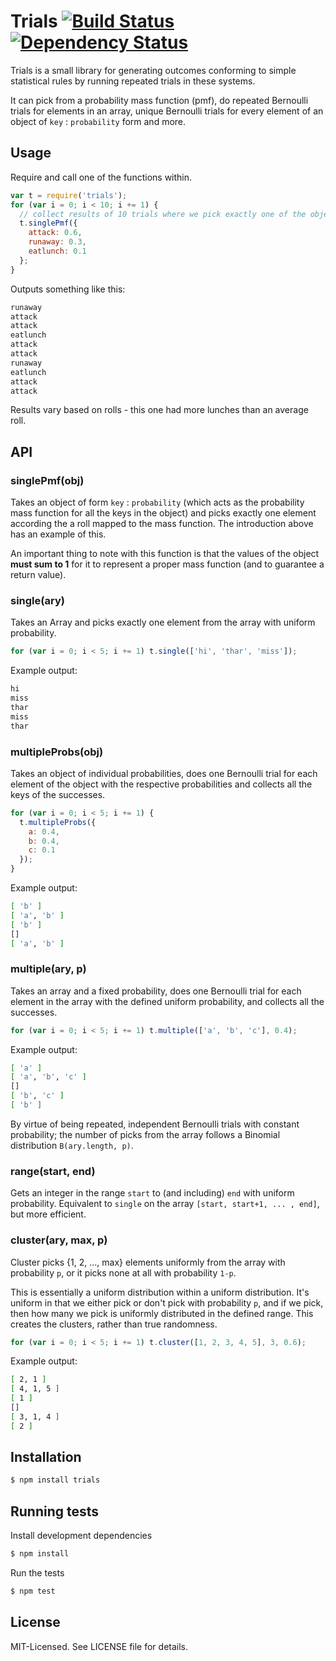 # Trials [![Build Status](https://secure.travis-ci.org/clux/trials.png)](http://travis-ci.org/clux/trials) [![Dependency Status](https://david-dm.org/clux/trials.png)](https://david-dm.org/clux/trials)

Trials is a small library for generating outcomes conforming to simple statistical rules by running repeated trials in these systems.

It can pick from a probability mass function (pmf), do repeated Bernoulli trials for elements in an array, unique Bernoulli trials for every element of an object of `key` : `probability` form and more.

## Usage
Require and call one of the functions within.

```js
var t = require('trials');
for (var i = 0; i < 10; i += 1) {
  // collect results of 10 trials where we pick exactly one of the object below
  t.singlePmf({
    attack: 0.6,
    runaway: 0.3,
    eatlunch: 0.1
  };
}
```
Outputs something like this:

```bash
runaway
attack
attack
eatlunch
attack
attack
runaway
eatlunch
attack
attack
```

Results vary based on rolls - this one had more lunches than an average roll.

## API
### singlePmf(obj)
Takes an object of form `key` : `probability` (which acts as the probability mass function for all the keys in the object) and picks exactly one element according the a roll mapped to the mass function. The introduction above has an example of this.

An important thing to note with this function is that the values of the object **must sum to 1** for it to represent a proper mass function (and to guarantee a return value).

### single(ary)
Takes an Array and picks exactly one element from the array with uniform probability.

```js
for (var i = 0; i < 5; i += 1) t.single(['hi', 'thar', 'miss']);
```

Example output:

```bash
hi
miss
thar
miss
thar
```

### multipleProbs(obj)
Takes an object of individual probabilities, does one Bernoulli trial for each element of the object with the respective probabilities and collects all the keys of the successes.

```js
for (var i = 0; i < 5; i += 1) {
  t.multipleProbs({
    a: 0.4,
    b: 0.4,
    c: 0.1
  });
}
```

Example output:

```bash
[ 'b' ]
[ 'a', 'b' ]
[ 'b' ]
[]
[ 'a', 'b' ]
```

### multiple(ary, p)
Takes an array and a fixed probability, does one Bernoulli trial for each element in the array with the defined uniform probability, and collects all the successes.

```js
for (var i = 0; i < 5; i += 1) t.multiple(['a', 'b', 'c'], 0.4);
```

Example output:

```bash
[ 'a' ]
[ 'a', 'b', 'c' ]
[]
[ 'b', 'c' ]
[ 'b' ]
```

By virtue of being repeated, independent Bernoulli trials with constant probability; the number of picks from the array follows a Binomial distribution `B(ary.length, p)`.

### range(start, end)
Gets an integer in the range `start` to (and including) `end` with uniform probability.
Equivalent to `single` on the array `[start, start+1, ... , end]`, but more efficient.

### cluster(ary, max, p)
Cluster picks {1, 2, ..., max} elements uniformly from the array with probability `p`, or it picks none at all with probability `1-p`.

This is essentially a uniform distribution within a uniform distribution. It's uniform in that we either pick or don't pick with probability `p`, and if we pick, then how many we pick is uniformly distributed in the defined range. This creates the clusters, rather than true randomness.

```js
for (var i = 0; i < 5; i += 1) t.cluster([1, 2, 3, 4, 5], 3, 0.6);
```

Example output:

```bash
[ 2, 1 ]
[ 4, 1, 5 ]
[ 1 ]
[]
[ 3, 1, 4 ]
[ 2 ]
```

## Installation

```bash
$ npm install trials
```

## Running tests
Install development dependencies

```bash
$ npm install
```

Run the tests

```bash
$ npm test
```

## License
MIT-Licensed. See LICENSE file for details.
